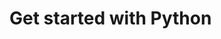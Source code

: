 <!--
Copyright 2024 SECO Mind Srl

SPDX-License-Identifier: Apache-2.0
-->

# Get started with Python
